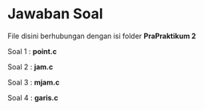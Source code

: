 # Jawaban Soal
File disini berhubungan dengan isi folder **PraPraktikum 2**

Soal 1 : **point.c**

Soal 2 : **jam.c**

Soal 3 : **mjam.c**

Soal 4 : **garis.c**

